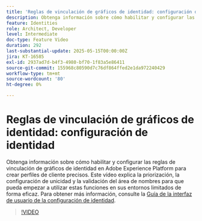 ```yaml
---
title: 'Reglas de vinculación de gráficos de identidad: configuración de identidad'
description: Obtenga información sobre cómo habilitar y configurar las reglas de vinculación de gráficos de identidad en Adobe Experience Platform para crear perfiles de cliente precisos.
feature: Identities
role: Architect, Developer
level: Intermediate
doc-type: Feature Video
duration: 292
last-substantial-update: 2025-05-15T00:00:00Z
jira: KT-16585
exl-id: 2937ad7d-b4f3-4980-bf70-1f83a5e86411
source-git-commit: 155968c80590d7c76df864ffed2e1da972240429
workflow-type: tm+mt
source-wordcount: '80'
ht-degree: 0%

---
```


# Reglas de vinculación de gráficos de identidad: configuración de identidad

Obtenga información sobre cómo habilitar y configurar las reglas de vinculación de gráficos de identidad en Adobe Experience Platform para crear perfiles de cliente precisos. Este vídeo explica la priorización, la configuración de unicidad y la validación del área de nombres para que pueda empezar a utilizar estas funciones en sus entornos limitados de forma eficaz. Para obtener más información, consulte la [Guía de la interfaz de usuario de la configuración de identidad](https://experienceleague.adobe.com/es/docs/experience-platform/identity/features/identity-graph-linking-rules/identity-settings-ui).

>[!VIDEO](https://video.tv.adobe.com/v/3458487/?learn=on&enablevpops)
